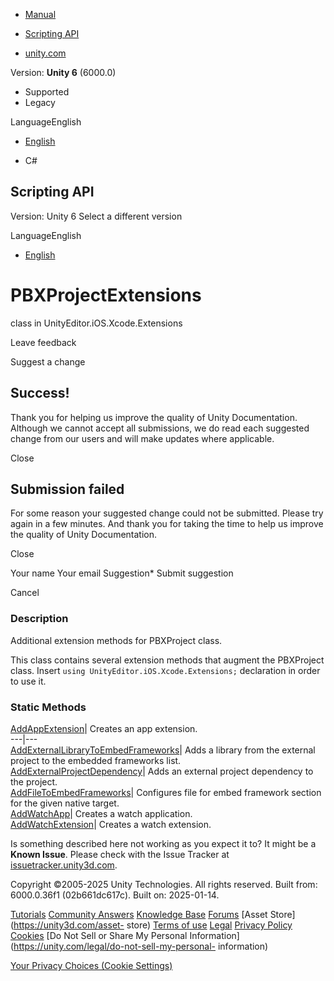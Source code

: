 [ ]()

  * [Manual](../Manual/index.html)
  * [Scripting API](../ScriptReference/index.html)

  * [unity.com](https://unity.com/)

Version: **Unity 6** (6000.0)

  * Supported
  * Legacy

LanguageEnglish

  * [English]()

  * C#

[ ](https://docs.unity3d.com)

## Scripting API

Version: Unity 6 Select a different version

LanguageEnglish

  * [English]()

# PBXProjectExtensions

class in UnityEditor.iOS.Xcode.Extensions

Leave feedback

Suggest a change

## Success!

Thank you for helping us improve the quality of Unity Documentation. Although
we cannot accept all submissions, we do read each suggested change from our
users and will make updates where applicable.

Close

## Submission failed

For some reason your suggested change could not be submitted. Please <a>try
again</a> in a few minutes. And thank you for taking the time to help us
improve the quality of Unity Documentation.

Close

Your name Your email Suggestion* Submit suggestion

Cancel

[ ]()

### Description

Additional extension methods for PBXProject class.

This class contains several extension methods that augment the PBXProject
class. Insert `using UnityEditor.iOS.Xcode.Extensions;` declaration in order
to use it.

### Static Methods

[AddAppExtension](iOS.Xcode.Extensions.PBXProjectExtensions.AddAppExtension.html)|
Creates an app extension.  
---|---  
[AddExternalLibraryToEmbedFrameworks](iOS.Xcode.Extensions.PBXProjectExtensions.AddExternalLibraryToEmbedFrameworks.html)|
Adds a library from the external project to the embedded frameworks list.  
[AddExternalProjectDependency](iOS.Xcode.Extensions.PBXProjectExtensions.AddExternalProjectDependency.html)|
Adds an external project dependency to the project.  
[AddFileToEmbedFrameworks](iOS.Xcode.Extensions.PBXProjectExtensions.AddFileToEmbedFrameworks.html)|
Configures file for embed framework section for the given native target.  
[AddWatchApp](iOS.Xcode.Extensions.PBXProjectExtensions.AddWatchApp.html)|
Creates a watch application.  
[AddWatchExtension](iOS.Xcode.Extensions.PBXProjectExtensions.AddWatchExtension.html)|
Creates a watch extension.  
  
Is something described here not working as you expect it to? It might be a
**Known Issue**. Please check with the Issue Tracker at
[issuetracker.unity3d.com](https://issuetracker.unity3d.com).

Copyright ©2005-2025 Unity Technologies. All rights reserved. Built from:
6000.0.36f1 (02b661dc617c). Built on: 2025-01-14.

[Tutorials](https://unity3d.com/learn) [Community
Answers](https://answers.unity3d.com) [Knowledge
Base](https://support.unity3d.com/hc/en-us)
[Forums](https://forum.unity3d.com) [Asset Store](https://unity3d.com/asset-
store) [Terms of use](https://docs.unity3d.com/Manual/TermsOfUse.html)
[Legal](https://unity.com/legal) [Privacy
Policy](https://unity.com/legal/privacy-policy)
[Cookies](https://unity.com/legal/cookie-policy) [Do Not Sell or Share My
Personal Information](https://unity.com/legal/do-not-sell-my-personal-
information)

[Your Privacy Choices (Cookie Settings)](javascript:void\(0\);)

